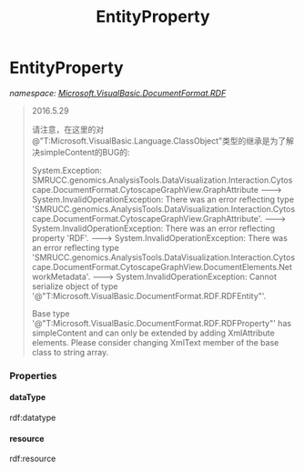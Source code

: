 ﻿---
title: EntityProperty
---

# EntityProperty
_namespace: [Microsoft.VisualBasic.DocumentFormat.RDF](N-Microsoft.VisualBasic.DocumentFormat.RDF.html)_



> 
>  2016.5.29
>  
>  请注意，在这里的对@"T:Microsoft.VisualBasic.Language.ClassObject"类型的继承是为了解决simpleContent的BUG的:
>  
>  System.Exception: 
>  SMRUCC.genomics.AnalysisTools.DataVisualization.Interaction.Cytoscape.DocumentFormat.CytoscapeGraphView.GraphAttribute 
>  ---> System.InvalidOperationException: There was an error reflecting type 'SMRUCC.genomics.AnalysisTools.DataVisualization.Interaction.Cytoscape.DocumentFormat.CytoscapeGraphView.GraphAttribute'. 
>  ---> System.InvalidOperationException: There was an error reflecting property 'RDF'. 
>  ---> System.InvalidOperationException: There was an error reflecting type 'SMRUCC.genomics.AnalysisTools.DataVisualization.Interaction.Cytoscape.DocumentFormat.CytoscapeGraphView.DocumentElements.NetworkMetadata'. 
>  ---> System.InvalidOperationException: Cannot serialize object of type '@"T:Microsoft.VisualBasic.DocumentFormat.RDF.RDFEntity"'. 
>  
>  Base type '@"T:Microsoft.VisualBasic.DocumentFormat.RDF.RDFProperty"' has simpleContent and can only be extended by adding XmlAttribute elements. 
>  Please consider changing XmlText member of the base class to string array.
>  



### Properties

#### dataType
rdf:datatype
#### resource
rdf:resource
